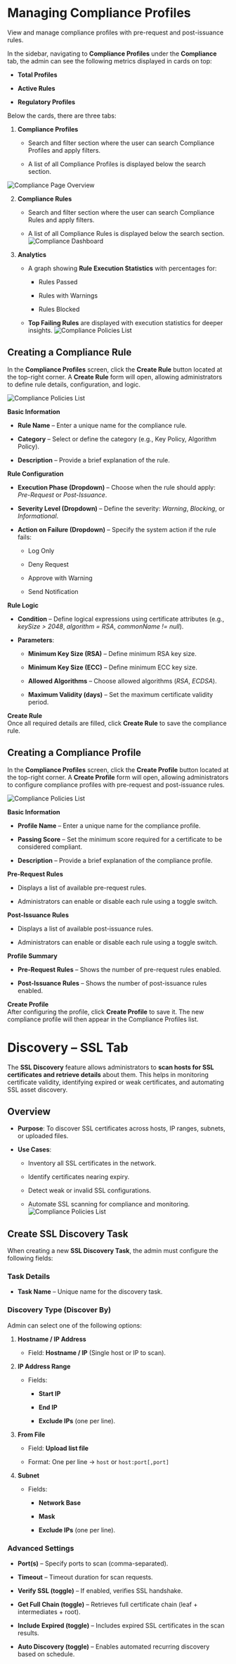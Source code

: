 # Managing Compliance Profiles

View and manage compliance profiles with pre-request and post-issuance rules.

In the sidebar, navigating to **Compliance Profiles** under the **Compliance** tab, the admin can see the following metrics displayed in cards on top:

- **Total Profiles**
    
- **Active Rules**
    
- **Regulatory Profiles**

Below the cards, there are three tabs:

1. **Compliance Profiles**
    
    - Search and filter section where the user can search Compliance Profiles and apply filters.
        
    - A list of all Compliance Profiles is displayed below the search section.


![Compliance Page Overview](images/compliance_page_overview.png)

2. **Compliance Rules**
    
    - Search and filter section where the user can search Compliance Rules and apply filters.
        
    - A list of all Compliance Rules is displayed below the search section.
![Compliance Dashboard](images/compliance_dashboard_Rules.png)

3. **Analytics**
    
    - A graph showing **Rule Execution Statistics** with percentages for:
        
        - Rules Passed
            
        - Rules with Warnings
            
        - Rules Blocked
            
    - **Top Failing Rules** are displayed with execution statistics for deeper insights.
![Compliance Policies List](images/compliance_policies_list_2.png)

## Creating a Compliance Rule

In the **Compliance Profiles** screen, click the **Create Rule** button located at the top-right corner. A **Create Rule** form will open, allowing administrators to define rule details, configuration, and logic.

![Compliance Policies List](images/compliance_policies_list_3.png)

**Basic Information**

- **Rule Name** – Enter a unique name for the compliance rule.
    
- **Category** – Select or define the category (e.g., Key Policy, Algorithm Policy).
    
- **Description** – Provide a brief explanation of the rule.


**Rule Configuration**

- **Execution Phase (Dropdown)** – Choose when the rule should apply: _Pre-Request_ or _Post-Issuance_.
    
- **Severity Level (Dropdown)** – Define the severity: _Warning_, _Blocking_, or _Informational_.
    
- **Action on Failure (Dropdown)** – Specify the system action if the rule fails:
    
    - Log Only
        
    - Deny Request
        
    - Approve with Warning
        
    - Send Notification

**Rule Logic**

- **Condition** – Define logical expressions using certificate attributes (e.g., _keySize > 2048_, _algorithm = RSA_, _commonName != null_).
    
- **Parameters**:
    
    - **Minimum Key Size (RSA)** – Define minimum RSA key size.
        
    - **Minimum Key Size (ECC)** – Define minimum ECC key size.
        
    - **Allowed Algorithms** – Choose allowed algorithms (_RSA_, _ECDSA_).
        
    - **Maximum Validity (days)** – Set the maximum certificate validity period.

**Create Rule**  
Once all required details are filled, click **Create Rule** to save the compliance rule.

## Creating a Compliance Profile

In the **Compliance Profiles** screen, click the **Create Profile** button located at the top-right corner. A **Create Profile** form will open, allowing administrators to configure compliance profiles with pre-request and post-issuance rules.

![Compliance Policies List](images/compliance_policies_list_4.png)

**Basic Information**

- **Profile Name** – Enter a unique name for the compliance profile.
    
- **Passing Score** – Set the minimum score required for a certificate to be considered compliant.
    
- **Description** – Provide a brief explanation of the compliance profile.
    

**Pre-Request Rules**

- Displays a list of available pre-request rules.
    
- Administrators can enable or disable each rule using a toggle switch.
    

**Post-Issuance Rules**

- Displays a list of available post-issuance rules.
    
- Administrators can enable or disable each rule using a toggle switch.
    

**Profile Summary**

- **Pre-Request Rules** – Shows the number of pre-request rules enabled.
    
- **Post-Issuance Rules** – Shows the number of post-issuance rules enabled.
    

**Create Profile**  
After configuring the profile, click **Create Profile** to save it. The new compliance profile will then appear in the Compliance Profiles list.

# Discovery – SSL Tab

The **SSL Discovery** feature allows administrators to **scan hosts for SSL certificates and retrieve details** about them. This helps in monitoring certificate validity, identifying expired or weak certificates, and automating SSL asset discovery.

## Overview

- **Purpose**: To discover SSL certificates across hosts, IP ranges, subnets, or uploaded files.
    
- **Use Cases**:
    
    - Inventory all SSL certificates in the network.
        
    - Identify certificates nearing expiry.
        
    - Detect weak or invalid SSL configurations.
        
    - Automate SSL scanning for compliance and monitoring.
![Compliance Policies List](images/compliance_policies_list_5.png)

## Create SSL Discovery Task

When creating a new **SSL Discovery Task**, the admin must configure the following fields:

### Task Details

- **Task Name** – Unique name for the discovery task.
    

### Discovery Type (Discover By)

Admin can select one of the following options:

1. **Hostname / IP Address**
    
    - Field: **Hostname / IP** (Single host or IP to scan).
        
2. **IP Address Range**
    
    - Fields:
        
        - **Start IP**
            
        - **End IP**
            
        - **Exclude IPs** (one per line).
            
3. **From File**
    
    - Field: **Upload list file**
        
    - Format: One per line → `host` or `host:port[,port]`
        
4. **Subnet**
    
    - Fields:
        
        - **Network Base**
            
        - **Mask**
            
        - **Exclude IPs** (one per line).
            

### Advanced Settings

- **Port(s)** – Specify ports to scan (comma-separated).
    
- **Timeout** – Timeout duration for scan requests.
    
- **Verify SSL (toggle)** – If enabled, verifies SSL handshake.
    
- **Get Full Chain (toggle)** – Retrieves full certificate chain (leaf + intermediates + root).
    
- **Include Expired (toggle)** – Includes expired SSL certificates in the scan results.
    
- **Auto Discovery (toggle)** – Enables automated recurring discovery based on schedule.




